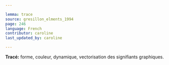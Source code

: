 ```yaml
---

lemma: trace
source: gresillon_elments_1994
page: 246
language: French
contributor: caroline
last_updated_by: caroline

---
```


**Tracé:** forme, couleur, dynamique, vectorisation des signifiants graphiques.
